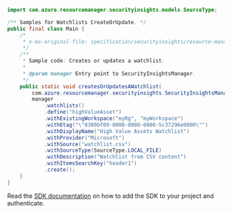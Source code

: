 ```java
import com.azure.resourcemanager.securityinsights.models.SourceType;

/** Samples for Watchlists CreateOrUpdate. */
public final class Main {
    /*
     * x-ms-original-file: specification/securityinsights/resource-manager/Microsoft.SecurityInsights/preview/2022-01-01-preview/examples/watchlists/CreateWatchlist.json
     */
    /**
     * Sample code: Creates or updates a watchlist.
     *
     * @param manager Entry point to SecurityInsightsManager.
     */
    public static void createsOrUpdatesAWatchlist(
        com.azure.resourcemanager.securityinsights.SecurityInsightsManager manager) {
        manager
            .watchlists()
            .define("highValueAsset")
            .withExistingWorkspace("myRg", "myWorkspace")
            .withEtag("\"0300bf09-0000-0000-0000-5c37296e0000\"")
            .withDisplayName("High Value Assets Watchlist")
            .withProvider("Microsoft")
            .withSource("watchlist.csv")
            .withSourceType(SourceType.LOCAL_FILE)
            .withDescription("Watchlist from CSV content")
            .withItemsSearchKey("header1")
            .create();
    }
}
```

Read the [SDK documentation](https://github.com/Azure/azure-sdk-for-java/blob/azure-resourcemanager-securityinsights_1.0.0-beta.3/sdk/securityinsights/azure-resourcemanager-securityinsights/README.md) on how to add the SDK to your project and authenticate.
